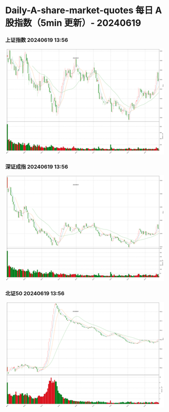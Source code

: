 
# Daily-A-share-market-quotes 每日 A 股指数（5min 更新）- 20240619

### 上证指数 20240619 13:56
![](./fig/2024/6/20240619-sh000001.png)

### 深证成指 20240619 13:56
![](./fig/2024/6/20240619-sz399001.png)

### 北证50 20240619 13:56
![](./fig/2024/6/20240619-bj899050.png)
